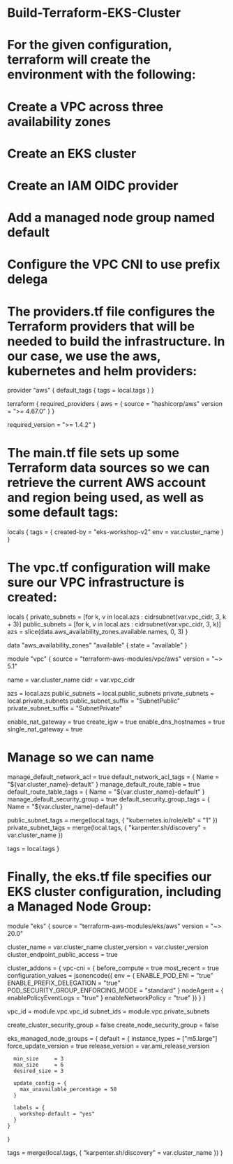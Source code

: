 # Build-Terraform-EKS-Cluster

# For the given configuration, terraform will create the environment with the following:

# Create a VPC across three availability zones
# Create an EKS cluster
# Create an IAM OIDC provider
# Add a managed node group named default
# Configure the VPC CNI to use prefix delega

# The providers.tf file configures the Terraform providers that will be needed to build the infrastructure. In our case, we use the aws, kubernetes and helm providers:




provider "aws" {
  default_tags {
    tags = local.tags
  }
}

terraform {
  required_providers {
    aws = {
      source  = "hashicorp/aws"
      version = ">= 4.67.0"
    }
  }

  required_version = ">= 1.4.2"
}


# The main.tf file sets up some Terraform data sources so we can retrieve the current AWS account and region being used, as well as some default tags:

locals {
  tags = {
    created-by = "eks-workshop-v2"
    env        = var.cluster_name
  }
}


# The vpc.tf configuration will make sure our VPC infrastructure is created:

locals {
  private_subnets = [for k, v in local.azs : cidrsubnet(var.vpc_cidr, 3, k + 3)]
  public_subnets  = [for k, v in local.azs : cidrsubnet(var.vpc_cidr, 3, k)]
  azs             = slice(data.aws_availability_zones.available.names, 0, 3)
}

data "aws_availability_zones" "available" {
  state = "available"
}

module "vpc" {
  source  = "terraform-aws-modules/vpc/aws"
  version = "~> 5.1"

  name = var.cluster_name
  cidr = var.vpc_cidr

  azs                   = local.azs
  public_subnets        = local.public_subnets
  private_subnets       = local.private_subnets
  public_subnet_suffix  = "SubnetPublic"
  private_subnet_suffix = "SubnetPrivate"

  enable_nat_gateway   = true
  create_igw           = true
  enable_dns_hostnames = true
  single_nat_gateway   = true

  # Manage so we can name
  manage_default_network_acl    = true
  default_network_acl_tags      = { Name = "${var.cluster_name}-default" }
  manage_default_route_table    = true
  default_route_table_tags      = { Name = "${var.cluster_name}-default" }
  manage_default_security_group = true
  default_security_group_tags   = { Name = "${var.cluster_name}-default" }

  public_subnet_tags = merge(local.tags, {
    "kubernetes.io/role/elb" = "1"
  })
  private_subnet_tags = merge(local.tags, {
    "karpenter.sh/discovery" = var.cluster_name
  })

  tags = local.tags
}


# Finally, the eks.tf file specifies our EKS cluster configuration, including a Managed Node Group:

module "eks" {
  source  = "terraform-aws-modules/eks/aws"
  version = "~> 20.0"

  cluster_name                   = var.cluster_name
  cluster_version                = var.cluster_version
  cluster_endpoint_public_access = true

  cluster_addons = {
    vpc-cni = {
      before_compute = true
      most_recent    = true
      configuration_values = jsonencode({
        env = {
          ENABLE_POD_ENI                    = "true"
          ENABLE_PREFIX_DELEGATION          = "true"
          POD_SECURITY_GROUP_ENFORCING_MODE = "standard"
        }
        nodeAgent = {
          enablePolicyEventLogs = "true"
        }
        enableNetworkPolicy = "true"
      })
    }
  }

  vpc_id     = module.vpc.vpc_id
  subnet_ids = module.vpc.private_subnets

  create_cluster_security_group = false
  create_node_security_group    = false

  eks_managed_node_groups = {
    default = {
      instance_types       = ["m5.large"]
      force_update_version = true
      release_version      = var.ami_release_version

      min_size     = 3
      max_size     = 6
      desired_size = 3

      update_config = {
        max_unavailable_percentage = 50
      }

      labels = {
        workshop-default = "yes"
      }
    }
  }

  tags = merge(local.tags, {
    "karpenter.sh/discovery" = var.cluster_name
  })
}



